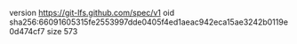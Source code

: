 version https://git-lfs.github.com/spec/v1
oid sha256:66091605315fe2553997dde0405f4ed1aeac942eca15ae3242b0119e0d474cf7
size 573

